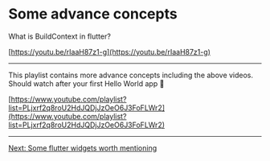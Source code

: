 # Some advance concepts

What is BuildContext in flutter?

[https://youtu.be/rIaaH87z1-g](https://youtu.be/rIaaH87z1-g)


***


This playlist contains more advance concepts including the above videos. Should watch after your first Hello World app 🙂

[https://www.youtube.com/playlist?list=PLjxrf2q8roU2HdJQDjJzOeO6J3FoFLWr2](https://www.youtube.com/playlist?list=PLjxrf2q8roU2HdJQDjJzOeO6J3FoFLWr2)

***

[Next: Some flutter widgets worth mentioning](pages/widgets.md)
